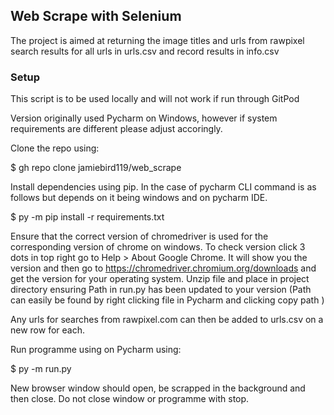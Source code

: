 ## Web Scrape with Selenium

The project is aimed at returning the image titles and urls from rawpixel search results for all urls in urls.csv and record results in info.csv

### Setup

This script is to be used locally and will not work if run through GitPod

Version originally used Pycharm on Windows, however if system requirements are different please adjust accoringly.

Clone the repo using:

$ gh repo clone jamiebird119/web_scrape

Install dependencies using pip. In the case of pycharm CLI command is as follows but depends on it being windows and on pycharm IDE.

$ py -m pip install -r requirements.txt

Ensure that the correct version of chromedriver is used for the corresponding version of chrome on windows. To check version click 3 dots in top right 
go to Help > About Google Chrome. It will show you the version and then go to https://chromedriver.chromium.org/downloads and get the version for your operating system.
Unzip file and place in project directory ensuring Path in run.py has been updated to your version (Path can easily be found by right clicking file in Pycharm and clicking copy path )

Any urls for searches from rawpixel.com can then be added to urls.csv on a new row for each. 

Run programme using on Pycharm using:

$ py -m run.py

New browser window should open, be scrapped in the background and then close. Do not close window or programme with stop. 






